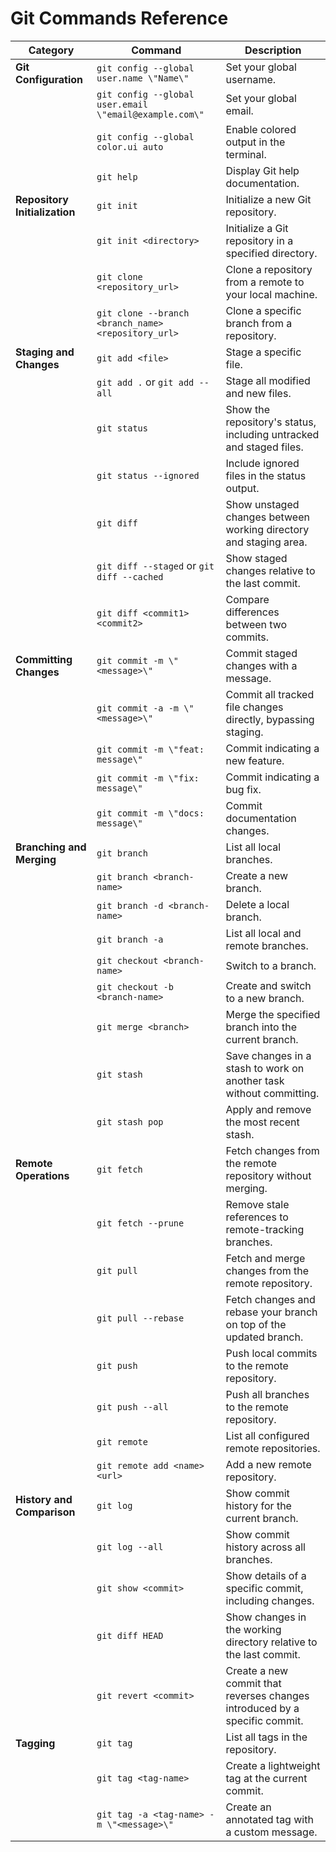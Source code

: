 # Git Commands Reference

| **Category** | **Command** | **Description** |
| --- | --- | --- |
| **Git Configuration** | `git config --global user.name \"Name\"` | Set your global username. |
|  | `git config --global user.email \"email@example.com\"` | Set your global email. |
|  | `git config --global color.ui auto` | Enable colored output in the terminal. |
|  | `git help` | Display Git help documentation. |
| **Repository Initialization** | `git init` | Initialize a new Git repository. |
|  | `git init <directory>` | Initialize a Git repository in a specified directory. |
|  | `git clone <repository_url>` | Clone a repository from a remote to your local machine. |
|  | `git clone --branch <branch_name> <repository_url>` | Clone a specific branch from a repository. |
| **Staging and Changes** | `git add <file>` | Stage a specific file. |
|  | `git add .` or `git add --all` | Stage all modified and new files. |
|  | `git status` | Show the repository's status, including untracked and staged files. |
|  | `git status --ignored` | Include ignored files in the status output. |
|  | `git diff` | Show unstaged changes between working directory and staging area. |
|  | `git diff --staged` or `git diff --cached` | Show staged changes relative to the last commit. |
|  | `git diff <commit1> <commit2>` | Compare differences between two commits. |
| **Committing Changes** | `git commit -m \"<message>\"` | Commit staged changes with a message. |
|  | `git commit -a -m \"<message>\"` | Commit all tracked file changes directly, bypassing staging. |
|  | `git commit -m \"feat: message\"` | Commit indicating a new feature. |
|  | `git commit -m \"fix: message\"` | Commit indicating a bug fix. |
|  | `git commit -m \"docs: message\"` | Commit documentation changes. |
| **Branching and Merging** | `git branch` | List all local branches. |
|  | `git branch <branch-name>` | Create a new branch. |
|  | `git branch -d <branch-name>` | Delete a local branch. |
|  | `git branch -a` | List all local and remote branches. |
|  | `git checkout <branch-name>` | Switch to a branch. |
|  | `git checkout -b <branch-name>` | Create and switch to a new branch. |
|  | `git merge <branch>` | Merge the specified branch into the current branch. |
|  | `git stash` | Save changes in a stash to work on another task without committing. |
|  | `git stash pop` | Apply and remove the most recent stash. |
| **Remote Operations** | `git fetch` | Fetch changes from the remote repository without merging. |
|  | `git fetch --prune` | Remove stale references to remote-tracking branches. |
|  | `git pull` | Fetch and merge changes from the remote repository. |
|  | `git pull --rebase` | Fetch changes and rebase your branch on top of the updated branch. |
|  | `git push` | Push local commits to the remote repository. |
|  | `git push --all` | Push all branches to the remote repository. |
|  | `git remote` | List all configured remote repositories. |
|  | `git remote add <name> <url>` | Add a new remote repository. |
| **History and Comparison** | `git log` | Show commit history for the current branch. |
|  | `git log --all` | Show commit history across all branches. |
|  | `git show <commit>` | Show details of a specific commit, including changes. |
|  | `git diff HEAD` | Show changes in the working directory relative to the last commit. |
|  | `git revert <commit>` | Create a new commit that reverses changes introduced by a specific commit. |
| **Tagging** | `git tag` | List all tags in the repository. |
|  | `git tag <tag-name>` | Create a lightweight tag at the current commit. |
|  | `git tag -a <tag-name> -m \"<message>\"` | Create an annotated tag with a custom message. |

